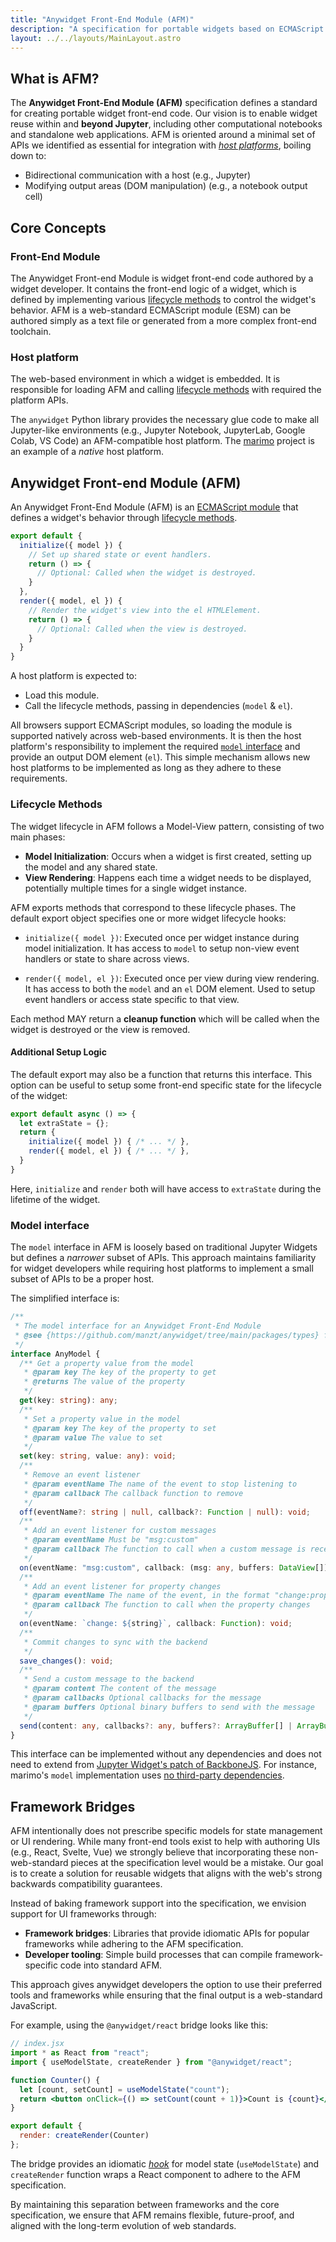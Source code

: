 ```yaml
---
title: "Anywidget Front-End Module (AFM)"
description: "A specification for portable widgets based on ECMAScript modules."
layout: ../../layouts/MainLayout.astro
---
```


## What is AFM?

The **Anywidget Front-End Module (AFM)** specification defines a standard for
creating portable widget front-end code. Our vision is to enable widget reuse
within and **beyond Jupyter**, including other computational notebooks and standalone web
applications. AFM is oriented around a minimal set of APIs we identified as
essential for integration with [_host platforms_](#host-platform), boiling down to:

- Bidirectional communication with a host (e.g., Jupyter)
- Modifying output areas (DOM manipulation) (e.g., a notebook output cell)

## Core Concepts

### Front-End Module

The Anywidget Front-end Module is widget front-end code authored by a widget
developer. It contains the front-end logic of a widget, which is defined by
implementing various [lifecycle methods](#lifecycle-methods) to control the
widget's behavior. AFM is a web-standard ECMAScript module (ESM) can be
authored simply as a text file or generated from a more complex front-end
toolchain.

### Host platform

The web-based environment in which a widget is embedded. It is responsible for
loading AFM and calling [lifecycle methods](#lifecycle-methods) with required
the platform APIs.

The `anywidget` Python library provides the necessary glue code to make all
Jupyter-like environments (e.g., Jupyter Notebook, JupyterLab, Google Colab, VS
Code) an AFM-compatible host platform. The
[marimo](https://github.com/marimo-team/marimo) project is an example of a _native_ host
platform.

## Anywidget Front-end Module (AFM)

An Anywidget Front-End Module (AFM) is an [ECMAScript
module](https://developer.mozilla.org/en-US/docs/Web/JavaScript/Guide/Modules)
that defines a widget's behavior through [lifecycle
methods](#lifecycle-methods).

```js
export default {
  initialize({ model }) {
    // Set up shared state or event handlers.
    return () => {
      // Optional: Called when the widget is destroyed.
    } 
  },
  render({ model, el }) {
    // Render the widget's view into the el HTMLElement.
    return () => {
      // Optional: Called when the view is destroyed.
    }
  }
}
```

A host platform is expected to:

- Load this module.
- Call the lifecycle methods, passing in dependencies (`model` & `el`).

All browsers support ECMAScript modules, so loading the module is supported natively across
web-based environments. It is then the host platform's responsibility to
implement the required [`model` interface](#model-interface) and provide an
output DOM element (`el`). This simple mechanism allows new host platforms to
be implemented as long as they adhere to these requirements.

### Lifecycle Methods

The widget lifecycle in AFM follows a Model-View pattern, consisting of two
main phases:

- **Model Initialization**: Occurs when a widget is first created, setting up
the model and any shared state.
- **View Rendering**: Happens each time a widget needs to be displayed,
potentially multiple times for a single widget instance.

AFM exports methods that correspond to these lifecycle phases. The default
export object specifies one or more widget lifecycle hooks:

- `initialize({ model })`: Executed once per widget instance during model
initialization. It has access to `model` to setup non-view event handlers or
state to share across views.

- `render({ model, el })`: Executed once per view during view rendering. It has
access to both the `model` and an `el` DOM element. Used to setup event
handlers or access state specific to that view.

Each method MAY return a **cleanup function** which will be called when the
widget is destroyed or the view is removed.

#### Additional Setup Logic

The default export may also be a function that returns this interface. This
option can be useful to setup some front-end specific state for the lifecycle
of the widget:

```js
export default async () => {
  let extraState = {};
  return {
    initialize({ model }) { /* ... */ },
    render({ model, el }) { /* ... */ },
  }
}
```

Here, `initialize` and `render` both will have access to `extraState` during the
lifetime of the widget.

### Model interface

The `model` interface in AFM is loosely based on traditional Jupyter Widgets but
defines a _narrower_ subset of APIs. This approach maintains familiarity for
widget developers while requiring host platforms to implement a small subset of
APIs to be a proper host.

The simplified interface is:

```typescript
/**
 * The model interface for an Anywidget Front-End Module
 * @see {https://github.com/manzt/anywidget/tree/main/packages/types} for complete types
 */
interface AnyModel {
  /** Get a property value from the model
   * @param key The key of the property to get
   * @returns The value of the property
   */
  get(key: string): any;
  /**
   * Set a property value in the model
   * @param key The key of the property to set
   * @param value The value to set
   */
  set(key: string, value: any): void;
  /**
   * Remove an event listener
   * @param eventName The name of the event to stop listening to
   * @param callback The callback function to remove
   */
  off(eventName?: string | null, callback?: Function | null): void;
  /**
   * Add an event listener for custom messages
   * @param eventName Must be "msg:custom"
   * @param callback The function to call when a custom message is received
   */
  on(eventName: "msg:custom", callback: (msg: any, buffers: DataView[]) => void): void;
  /**
   * Add an event listener for property changes
   * @param eventName The name of the event, in the format "change:propertyName"
   * @param callback The function to call when the property changes
   */
  on(eventName: `change: ${string}`, callback: Function): void;
  /**
   * Commit changes to sync with the backend
   */
  save_changes(): void;
  /**
   * Send a custom message to the backend
   * @param content The content of the message
   * @param callbacks Optional callbacks for the message
   * @param buffers Optional binary buffers to send with the message
   */
  send(content: any, callbacks?: any, buffers?: ArrayBuffer[] | ArrayBufferView[]): void;
}
```

This interface can be implemented without any dependencies and does not need to
extend from [Jupyter Widget's patch of
BackboneJS](https://github.com/jupyter-widgets/ipywidgets/blob/main/packages/base/src/backbone-patch.ts).
For instance, marimo's `model` implementation uses [no third-party
dependencies](https://github.com/marimo-team/marimo/blob/7f3023ff0caef22b2bf4c1b5a18ad1899bd40fa3/frontend/src/plugins/impl/anywidget/AnyWidgetPlugin.tsx#L161-L267).

## Framework Bridges

AFM intentionally does not prescribe specific models for state management or UI
rendering. While many front-end tools exist to help with authoring UIs (e.g.,
React, Svelte, Vue) we strongly believe that incorporating these
non-web-standard pieces at the specification level would be a mistake. Our goal
is to create a solution for reusable widgets that aligns with the web's strong
backwards compatibility guarantees.

Instead of baking framework support into the specification, we envision support
for UI frameworks through:

- **Framework bridges**: Libraries that provide idiomatic APIs for popular
frameworks while adhering to the AFM specification.
- **Developer tooling**: Simple build processes that can compile
framework-specific code into standard AFM.

This approach gives anywidget developers the option to use their preferred
tools and frameworks while ensuring that the final output is a web-standard
JavaScript.

For example, using the `@anywidget/react` bridge looks like this:

```jsx
// index.jsx
import * as React from "react";
import { useModelState, createRender } from "@anywidget/react";

function Counter() {
  let [count, setCount] = useModelState("count");
  return <button onClick={() => setCount(count + 1)}>Count is {count}</button>;
}

export default {
  render: createRender(Counter)
};
```

The bridge provides an idiomatic
[_hook_](https://react.dev/reference/react/hooks) for model state
(`useModelState`) and `createRender` function wraps a React component to
adhere to the AFM specification.

By maintaining this separation between frameworks and the core specification,
we ensure that AFM remains flexible, future-proof, and aligned with the
long-term evolution of web standards.
